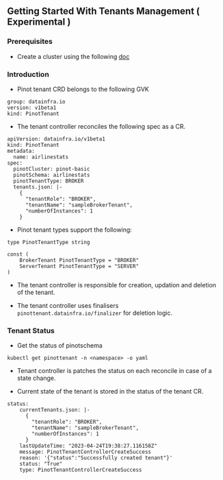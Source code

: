 ## Getting Started With Tenants Management ( Experimental )

### Prerequisites
- Create a cluster using the following [doc](./getting_started_tenants.md.md)

### Introduction

- Pinot tenant CRD belongs to the following GVK
```
group: datainfra.io
version: v1beta1
kind: PinotTenant
```
- The tenant controller reconciles the following spec as a CR.

```
apiVersion: datainfra.io/v1beta1
kind: PinotTenant
metadata:
  name: airlinestats
spec:
  pinotCluster: pinot-basic
  pinotSchema: airlinestats
  pinotTenantType: BROKER
  tenants.json: |- 
    {
      "tenantRole": "BROKER",
      "tenantName": "sampleBrokerTenant",
      "numberOfInstances": 1
    }
```

- Pinot tenant types support the following:
```
type PinotTenantType string

const (
	BrokerTenant PinotTenantType = "BROKER"
	ServerTenant PinotTenantType = "SERVER"
)
```

- The tenant controller is responsible for creation, updation and deletion of the tenant.

- The tenant controller uses finalisers ```pinottenant.datainfra.io/finalizer``` for deletion logic.

### Tenant Status

- Get the status of pinotschema
```
kubectl get pinottenant -n <namespace> -o yaml
```

- Tenant controller is patches the status on each reconcile in case of a state change.

- Current state of the tenant is stored in the status of the tenant CR.

```
status:
    currentTenants.json: |-
      {
        "tenantRole": "BROKER",
        "tenantName": "sampleBrokerTenant",
        "numberOfInstances": 1
      }
    lastUpdateTime: "2023-04-24T19:38:27.116158Z"
    message: PinotTenantControllerCreateSuccess
    reason: '{"status":"Successfully created tenant"}'
    status: "True"
    type: PinotTenantControllerCreateSuccess

```
